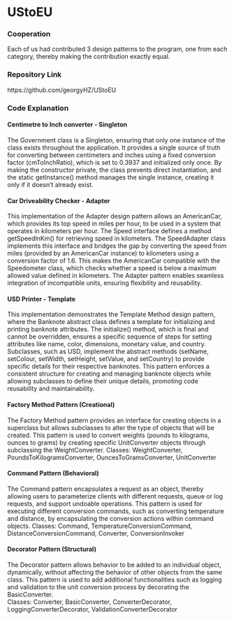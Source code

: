 # UStoEU

<h3>Cooperation</h3>
Each of us had contributed 3 design patterns to the program, one from each category, thereby making
the contribution exactly equal.

<h3>Repository Link</h3>
<a>https://github.com/georgyHZ/UStoEU</a>


<h3>Code Explanation</h3>

<h4>Centimetre to Inch converter - Singleton</h4>

The Government class is a Singleton, ensuring that only one instance of the class exists 
throughout the application. It provides a single source of truth for converting between 
centimeters and inches using a fixed conversion factor (cmToInchRatio), which is set to
0.3937 and initialized only once. By making the constructor private, the class prevents direct 
instantiation, and the static getInstance() method manages the single instance, creating it only 
if it doesn’t already exist.

<h4>Car Driveability Checker - Adapter</h4>

This implementation of the Adapter design pattern allows an AmericanCar, which provides its 
top speed in miles per hour, to be used in a system that operates in kilometers per hour.
The Speed interface defines a method getSpeedInKm() for retrieving speed in kilometers. 
The SpeedAdapter class implements this interface and bridges the gap by converting the speed 
from miles (provided by an AmericanCar instance) to kilometers using a conversion factor of 1.6. 
This makes the AmericanCar compatible with the Speedometer class, which checks whether a speed is
below a maximum allowed value defined in kilometers. The Adapter pattern enables seamless 
integration of incompatible units, ensuring flexibility and reusability.

<h4>USD Printer - Template</h4>

This implementation demonstrates the Template Method design pattern, where the Banknote abstract 
class defines a template for initializing and printing banknote attributes. The initialize() 
method, which is final and cannot be overridden, ensures a specific sequence of steps for 
setting attributes like name, color, dimensions, monetary value, and country. Subclasses, 
such as USD, implement the abstract methods (setName, setColour, setWidth, setHeight, setValue, 
and setCountry) to provide specific details for their respective banknotes. This pattern enforces 
a consistent structure for creating and managing banknote objects while allowing subclasses to 
define their unique details, promoting code reusability and maintainability.

<h4> Factory Method Pattern (Creational) </h4>


The Factory Method pattern provides an interface for creating objects in a superclass but allows
subclasses to alter the type of objects that will be created.
This pattern is used to convert weights (pounds to kilograms, ounces to grams) 
by creating specific UnitConverter objects through subclassing the WeightConverter.
Classes: WeightConverter, PoundsToKilogramsConverter, OuncesToGramsConverter, UnitConverter

<h4> Command Pattern (Behavioral) </h4>

The Command pattern encapsulates a request as an object, thereby allowing users to parameterize
clients with different requests, queue or log requests, and support undoable operations.
This pattern is used for executing different conversion commands, such as converting temperature
and distance, by encapsulating the conversion actions within command objects.
Classes: Command, TemperatureConversionCommand, DistanceConversionCommand, Converter, ConversionInvoker

<h4> Decorator Pattern (Structural) </h4> 

The Decorator pattern allows behavior to be added to an individual object, dynamically,
without affecting the behavior of other objects from the same class.
This pattern is used to add additional functionalities such as logging and validation
to the unit conversion process by decorating the BasicConverter.\
Classes: Converter, BasicConverter, ConverterDecorator, LoggingConverterDecorator, ValidationConverterDecorator

